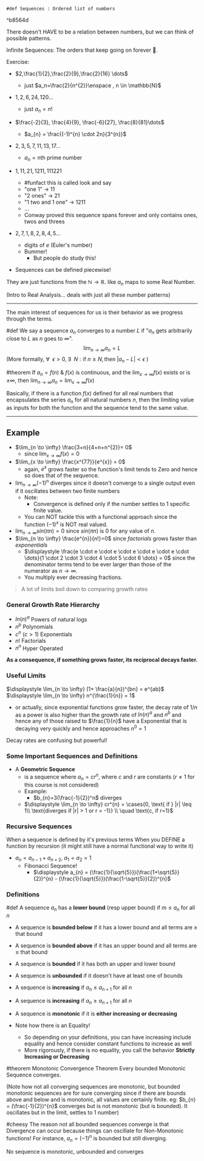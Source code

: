	#def Sequences : Ordered list of numbers

^b8564d

There doesn't HAVE to be a relation between numbers, but we can think of possible patterns.

Infinite Sequences:
The orders that keep going on forever 🫠.

Exercise:
- $2,\frac{1}{2},\frac{2}{9},\frac{2}{16} \dots$
	- just $a_n=\frac{2}{n^{2}}\enspace , n \in \mathbb{N}$

- $1,2,6,24,120 \dots$
	- just $a_n=n!$

- $\frac{-2}{3}, \frac{4}{9}, \frac{-6}{27}, \frac{8}{81}\dots$
	- $a_{n} = \frac{(-1)^{n} \cdot 2n}{3^{n}}$

- $2,3,5,7,11,13,17 \dots$
	- $a_{n} = \text{nth prime number}$

- $1,11,21,1211,111221$
	- #funfact this is called look and say
	- "one 1" -> 11
	- "2 ones" -> 21
	- "1 two and 1 one" -> 1211
	- ...
	- Conway proved this sequence spans forever and only contains ones, twos and threes 

- $2,7,1,8,2,8,4,5 \dots$
	- digits of $e$ (Euler's number)
	- Bummer!
		- But people do study this!

- Sequences can be defined piecewise!

They are just functions from the $\mathbb{N} \to \mathbb{R}$.
like $a_{n}$ maps to some Real Number.

(Intro to Real Analysis... deals with just all these number patterns)

---
The main interest of sequences for us is their behavior as we progress through the terms.

#def We say a sequence $a_{n}$ converges to a number $L$ if "$a_n$ gets arbitrarily close to $L$ as $n$ goes to $\infty$".
$$\lim_{n \to \infty} a_{n} = L$$
(More formally,
$\forall \enspace \epsilon > 0, \exists \enspace N: \text{if } n \geq N, \text{then } |a_{n}-L|<\epsilon$ )

#theorem If $a_{n} = f(n)$ & $f(x)$ is continuous, and the $\lim_{x \to \infty} f(x)$ exists or is $\pm \infty$, then $\lim_{n \to \infty} a_{n} = \lim_{x \to \infty} f(x)$

Basically, if there is a function $f(x)$ defined for all real numbers that encapsulates the series $a_{n}$ for all natural numbers $n$, then the limiting value as inputs for both the function and the sequence tend to the same value.

---
## Example 
- $\lim_{n \to \infty} \frac{3+n}{4+n+n^{2}}= 0$
	- since $\lim_{x \to \infty} f(x) = 0$
- $\lim_{x \to \infty} \frac{x^{77}}{e^{x}} = 0$
	- again, $e^{x}$ grows faster so the function's limit tends to Zero and hence so does that of the sequence.
- $\lim_{n \to \infty} (-1)^n$ diverges since it doesn't converge to a single output even if it oscillates between two finite numbers 
	- Note:
		- Convergence is defined only if the number settles to 1 specific finite value.
	- You can NOT tackle this with a functional approach since the function $(-1)^x$ is NOT real valued.
- $\lim_{n \to \infty} sin(\pi n) = 0$ since $sin(\pi n)$ is $0$ for any value of $n$.
- $\lim_{n \to \infty} \frac{e^{n}}{n!}=0$ since $factorials$ grows faster than $exponentials$
	- $\displaystyle \frac{e \cdot e \cdot e \cdot e \cdot e \cdot e \cdot \dots}{1 \cdot 2 \cdot 3 \cdot 4 \cdot 5 \cdot 6 \dots} = 0$ since the denominator terms tend to be ever larger than those of the numerator as $n \to \infty$.
	- You multiply ever decreasing fractions.

>A lot of limits boil down to comparing growth rates

### General Growth Rate Hierarchy 
- $ln(n)^a$ Powers of natural logs
- $n^{b}$ Polynomials 
- $c^{n}$ ($c>1$) Exponentials
- $n!$ Factorials
- $n^{n}$ Hyper Operated 

**As a consequence, if something grows faster, its reciprocal decays faster.**
### Useful Limits
$\displaystyle \lim_{n \to \infty} (1+ \frac{a}{n})^{bn} = e^{ab}$
$\displaystyle \lim_{n \to \infty} n^{\frac{1}{n}} = 1$ 
- or actually, since exponential functions grow faster, the decay rate of $1/n$ as a power is also higher than the growth rate of $ln(n)^a$ and $n^{b}$ and hence any of those raised to $\frac{1}{n}$ have a Exponential that is decaying very quickly and hence approaches $n^{0}=1$

Decay rates are confusing but powerful!

### Some Important Sequences and Definitions 
- A **Geometric Sequence**
	- is a sequence where $a_{n} = cr^{n}$, where $c$ and $r$ are constants ($r \neq 1$ for this course is not considered)
	- Example:
		- $b_{n}=3(\frac{-1}{2})^n$ diverges
	- $\displaystyle \lim_{n \to \infty} cr^{n} = \cases{0, \text{ if } |r| \leq 1\\ \text{diverges if |r| > 1 or r = -1}} \\ \quad \text{c, if r=1}$ 

### Recursive Sequences 
When a sequence is defined by it's previous terms
When you DEFINE a function by recursion (it might still have a normal functional way to write it)
- $a_{n} = a_{n-1} + a_{n+2}$, $a_1=a_2=1$ 
	- Fibonacci Sequence!
		- $\displaystyle a_{n} = (\frac{1}{\sqrt{5}})(\frac{1+\sqrt{5}}{2})^{n} - (\frac{1}{\sqrt{5}})(\frac{1-\sqrt{5}}{2})^{n}$

### Definitions 
#def A sequence $a_{n}$ has a **lower bound** (resp upper bound) if $m \leq a_{n}$ for all $n$ 
- A sequence is **bounded below** if it has a lower bound and all terms are $\geq$ that bound
- A sequence is **bounded above** if it has an upper bound and all terms are $\leq$ that bound
- A sequence is **bounded** if it has both an upper and lower bound
- A sequence is **unbounded** if it doesn't have at least one of bounds

- A sequence is **increasing** if $a_{n} \leq a_{n+1}$ for all $n$
- A sequence is **increasing** if $a_{n} \geq a_{n+1}$ for all $n$
- A sequence is **monotonic** if it is **either increasing or decreasing**
- Note how there is an Equality!
	- So depending on your definitions, you can have increasing include equality and hence consider constant functions to increase as well
	- More rigorously, if there is no equality, you call the behavior **Strictly Increasing or Decreasing**

#theorem Monotonic Convergence Theorem 
Every bounded Monotonic Sequence converges.

(Note how not all converging sequences are monotonic, but bounded monotonic sequences are for sure converging since if there are bounds above and below and is monotonic, all values are certainly finite.
eg: $b_{n} = (\frac{-1}{2})^{n}$ converges but is not monotonic (but is bounded). It oscillates but in the limit, settles to 1 number)

#cheesy The reason not all bounded sequences converge is that Divergence can occur because things can oscillate for Non-Monotonic functions!
	For instance, $a_{n} = (-1)^{n}$ is bounded but still diverging.

No sequence is monotonic, unbounded and converges